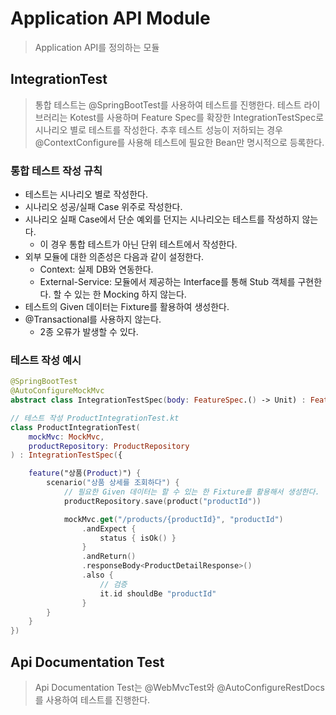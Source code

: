 # Application API Module
> Application API를 정의하는 모듈



## IntegrationTest
> 통합 테스트는 @SpringBootTest를 사용하여 테스트를 진행한다. 테스트 라이브러리는 Kotest를 사용하며 Feature Spec를 확장한 IntegrationTestSpec로 시나리오 별로 테스트를 작성한다. 추후 테스트 성능이 저하되는 경우 @ContextConfigure를 사용해 테스트에 필요한 Bean만 명시적으로 등록한다.

### 통합 테스트 작성 규칙
- 테스트는 시나리오 별로 작성한다.
- 시나리오 성공/실패 Case 위주로 작성한다.
- 시나리오 실패 Case에서 단순 예외를 던지는 시나리오는 테스트를 작성하지 않는다.
  - 이 경우 통합 테스트가 아닌 단위 테스트에서 작성한다.
- 외부 모듈에 대한 의존성은 다음과 같이 설정한다.
  - Context: 실제 DB와 연동한다.
  - External-Service: 모듈에서 제공하는 Interface를 통해 Stub 객체를 구현한다. 할 수 있는 한 Mocking 하지 않는다.
- 테스트의 Given 데이터는 Fixture를 활용하여 생성한다.
- @Transactional를 사용하지 않는다.
  - 2종 오류가 발생할 수 있다.

### 테스트 작성 예시

```kotlin
@SpringBootTest
@AutoConfigureMockMvc
abstract class IntegrationTestSpec(body: FeatureSpec.() -> Unit) : FeatureSpec(body)

// 테스트 작성 ProductIntegrationTest.kt
class ProductIntegrationTest(
    mockMvc: MockMvc,
    productRepository: ProductRepository
) : IntegrationTestSpec({

    feature("상품(Product)") {
        scenario("상품 상세를 조회하다") {
            // 필요한 Given 데이터는 할 수 있는 한 Fixture를 활용해서 생성한다. 
            productRepository.save(product("productId"))

            mockMvc.get("/products/{productId}", "productId")
                .andExpect {
                    status { isOk() }
                }
                .andReturn()
                .responseBody<ProductDetailResponse>()
                .also {
                    // 검증
                    it.id shouldBe "productId"
                }
        }
    }
})
```

## Api Documentation Test
> Api Documentation Test는 @WebMvcTest와 @AutoConfigureRestDocs를 사용하여 테스트를 진행한다.

